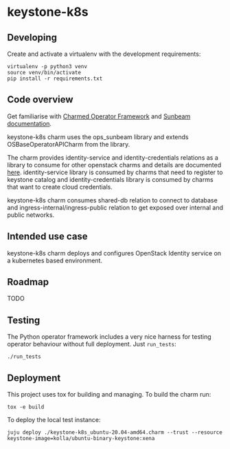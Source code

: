 # keystone-k8s

## Developing

Create and activate a virtualenv with the development requirements:

    virtualenv -p python3 venv
    source venv/bin/activate
    pip install -r requirements.txt

## Code overview

Get familiarise with [Charmed Operator Framework](https://juju.is/docs/sdk)
and [Sunbeam documentation](sunbeam-docs).

keystone-k8s charm uses the ops\_sunbeam library and extends
OSBaseOperatorAPICharm from the library.

The charm provides identity-service and identity-credentials relations
as a library to consume for other openstack charms and details are
documented [here](keystone-k8s-libs-docs). identity-service library
is consumed by charms that need to register to keystone catalog and
identity-credentials library is consumed by charms that want to create
cloud credentials.

keystone-k8s charm consumes shared-db relation to connect to database
and ingress-internal/ingress-public relation to get exposed over
internal and public networks.

## Intended use case

keystone-k8s charm deploys and configures OpenStack Identity service
on a kubernetes based environment.

## Roadmap

TODO

## Testing

The Python operator framework includes a very nice harness for testing
operator behaviour without full deployment. Just `run_tests`:

    ./run_tests

## Deployment

This project uses tox for building and managing. To build the charm
run:

    tox -e build

To deploy the local test instance:

    juju deploy ./keystone-k8s_ubuntu-20.04-amd64.charm --trust --resource keystone-image=kolla/ubuntu-binary-keystone:xena

<!-- LINKS -->

[keystone-k8s-libs-docs]: https://charmhub.io/sunbeam-keystone-operator/libraries/identity_service
[sunbeam-docs]: https://github.com/openstack-charmers/advanced-sunbeam-openstack/blob/main/README.rst
